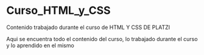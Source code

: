 # Curso_HTML_y_CSS
Contenido trabajado durante el curso de HTML Y CSS DE PLATZI

Aqui se encuentra todo el contenido del curso, lo trabajado durante el curso y lo aprendido en el mismo
